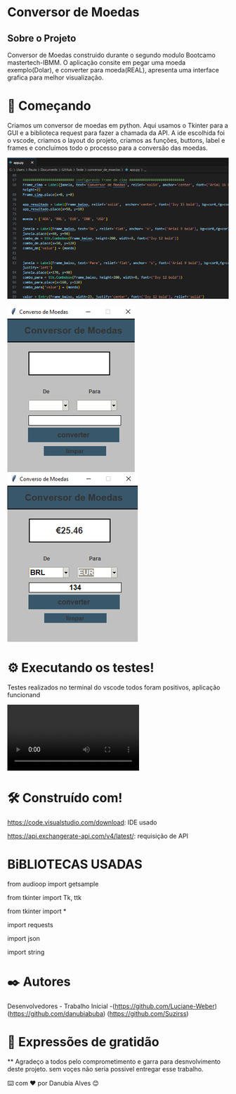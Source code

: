 # Conversor de Moedas
## Sobre o Projeto 

Conversor de  Moedas construido durante o segundo modulo Bootcamo mastertech-IBMM.
O aplicação consite em pegar uma moeda exemplo(Dolar), e converter para moeda(REAL), apresenta uma interface grafica para melhor visualização.

# 🚀 Começando
Criamos um conversor de moedas em python. Aqui usamos o Tkinter para a GUI e a biblioteca request para fazer a chamada da API.
A ide escolhida foi o vscode, criamos o layout do projeto, criamos as funções, buttons, label e frames  e concluimos todo o processo para a conversão das moedas.

![Alt text](<Cod 1-2.png>)


![Alt text](interface-1-1-1.png)    ![Alt text](interface2-1.png)


# ⚙️ Executando os testes!
 
 Testes realizados no terminal do vscode todos foram positivos, aplicação funcionand

 <video src="../../Desktop/Conversor%20de%20Moedas%20.mp4" controls title="testando o cód"></video>


# 🛠️ Construído com!
https://code.visualstudio.com/download: IDE usado

https://api.exchangerate-api.com/v4/latest/: requisição de API

# BiBLIOTECAS USADAS

from audioop import getsample 
 
from tkinter import Tk, ttk

from tkinter import *

import requests

import json

import string

# ✒️ Autores
Desenvolvedores - Trabalho Inicial -(https://github.com/Luciane-Weber) (https://github.com/danubiabuba) (https://github.com/Suzirss)
# 🎁 Expressões de gratidão
** Agradeço a todos pelo comprometimento e garra para desnvolvimento deste projeto. sem voçes não seria possivel entregar esse trabalho.

⌨️ com ❤️ por Danubia Alves 😊